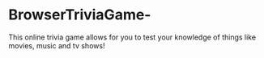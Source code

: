 # BrowserTriviaGame-
This online trivia game allows for you to test your knowledge of things like movies, music and tv shows! 

